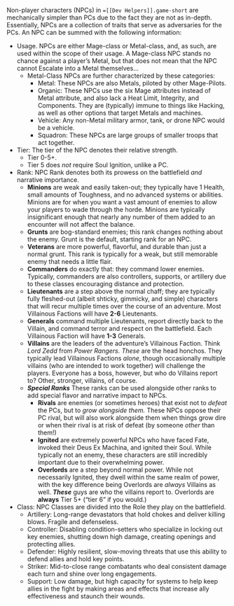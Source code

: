 Non-player characters (NPCs) in `=[[Dev Helpers]].game-short` are mechanically simpler than PCs due to the fact they are not as in-depth. Essentially, NPCs are a collection of traits that serve as adversaries for the PCs. An NPC can be summed with the following information:
- Usage. NPCs are either Mage-class or Metal-class, and, as such, are used within the scope of their usage. A Mage-class NPC stands no chance against a player’s Metal, but that does not mean that the NPC cannot Escalate into a Metal themselves…
	- Metal-Class NPCs are further characterized by these categories:
		- Metal: These NPCs are also Metals, piloted by other Mage-Pilots.
		- Organic: These NPCs use the six Mage attributes instead of Metal attribute, and also lack a Heat Limit, Integrity, and Components. They are (typically) immune to things like Hacking, as well as other options that target Metals and machines.
		- Vehicle: Any non-Metal military armor, tank, or drone NPC would be a vehicle.
		- Squadron: These NPCs are large groups of smaller troops that act together.
- Tier: The tier of the NPC denotes their relative strength.
	- Tier 0-5+.
	- Tier 5 does *not* require Soul Ignition, unlike a PC. 
- Rank: NPC Rank denotes both its prowess on the battlefield *and* narrative importance. 
	- **Minions** are weak and easily taken-out; they typically have 1 Health, small amounts of Toughness, and no advanced systems or abilities. Minions are for when you want a vast amount of enemies to allow your players to wade through the horde. Minions are typically insignificant enough that nearly any number of them added to an encounter will not affect the balance.
	- **Grunts** are bog-standard enemies; this rank changes nothing about the enemy. Grunt is the default, starting rank for an NPC.
	- **Veterans** are more powerful, flavorful, and durable than just a normal grunt. This rank is typically for a weak, but still memorable enemy that needs a little flair.
	- **Commanders** do exactly that: they command lower enemies. Typically, commanders are also controllers, supports, or artillery due to these classes encouraging distance and protection. 
	- **Lieutenants** are a step above the normal chaff; they are typically fully fleshed-out  (albeit shticky,  gimmicky, and simple) characters that will recur multiple times over the course of an adventure. Most Villainous Factions will have **2-6** Lieutenants. 
	- **Generals** command multiple Lieutenants, report directly back to the Villain, and command terror and respect on the battlefield. Each Villainous Faction will have **1-3** Generals.
	- **Villains** are the leaders of the adventure’s Villainous Faction. Think *Lord Zedd* from *Power Rangers.* *These* are the head honchos. They typically lead Villainous Factions *alone*, though occasionally multiple villains (who are intended to work together) will challenge the players. Everyone has a boss, however, but who do Villains report to? Other, stronger, villains, of course.
	- ***Special Ranks*** These ranks can be used alongside other ranks to add special flavor and narrative impact to NPCs.
		- **Rivals** are enemies (or sometimes heroes) that exist not to *defeat* the PCs, but to *grow alongside them.* These NPCs oppose their PC rival, but will also work alongside them when things grow dire or when their rival is at risk of defeat (by someone *other* than them!)
		- **Ignited** are extremely powerful NPCs who have faced Fate, invoked their Deus Ex Machina, and ignited their Soul. While typically not an enemy, these characters are still incredibly important due to their overwhelming power.
		- **Overlords** are a step beyond normal power. While not necessarily Ignited, they dwell within the same realm of power, with the key difference being Overlords are *always* Villains as well. ***These*** guys are who the villains report to. Overlords are **always** Tier 5+ (“tier 6” if you would.)
- Class: NPC Classes are divided into the Role they play on the battlefield. 
	- Artillery: Long-range devastators that hold chokes and deliver killing blows. Fragile and defenseless.
	- Controller: Disabling condition-setters who specialize in locking out key enemies, shutting down high damage, creating openings and protecting allies.
	- Defender: Highly resilient, slow-moving threats that use this ability to defend allies and hold key points.
	- Striker: Mid-to-close range combatants who deal consistent damage each turn and shine over long engagements.
	- Support: Low damage, but high capacity for systems to help keep allies in the fight by making areas and effects that increase ally effectiveness and staunch their wounds.